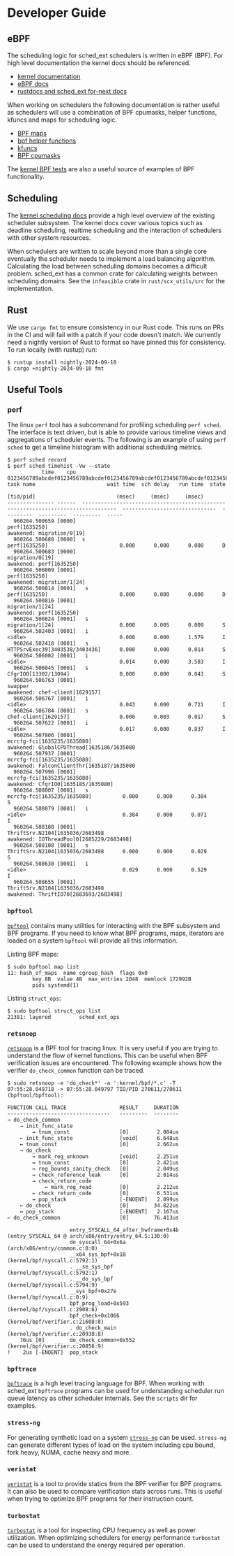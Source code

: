 # Developer Guide
## eBPF
The scheduling logic for sched_ext schedulers is written in eBPF (BPF). For
high level documentation the kernel docs should be referenced.

- [kernel documentation](https://docs.kernel.org/bpf/index.html)
- [eBPF docs](https://ebpf-docs.dylanreimerink.nl/)
- [rustdocs and sched_ext for-next docs](https://sched-ext.github.io/scx/)

When working on schedulers the following documentation is rather useful as
schedulers will use a combination of BPF cpumasks, helper functions, kfuncs and
maps for scheduling logic.

- [BPF maps](https://docs.kernel.org/bpf/maps.html)
- [bpf helper functions](https://man7.org/linux/man-pages/man7/bpf-helpers.7.html)
- [kfuncs](https://docs.kernel.org/bpf/kfuncs.html)
- [BPF cpumasks](https://docs.kernel.org/bpf/cpumasks.html)

The [kernel BPF tests](https://git.kernel.org/pub/scm/linux/kernel/git/torvalds/linux.git/tree/tools/testing/selftests/bpf)
are also a useful source of examples of BPF functionality.

## Scheduling
The [kernel scheduling docs](https://docs.kernel.org/scheduler/index.html)
provide a high level overview of the existing scheduler subsystem. The kernel
docs cover various topics such as deadline scheduling, realtime scheduling and
the interaction of schedulers with other system resources.

When schedulers are written to scale beyond more than a single core eventually
the scheduler needs to implement a load balancing algorithm. Calculating the
load between scheduling domains becomes a difficult problem. sched_ext has a
common crate for calculating weights between scheduling domains. See the
`infeasible` crate in `rust/scx_utils/src` for the implementation.

## Rust
We use `cargo fmt` to ensure consistency in our Rust code. This runs on PRs in
the CI and will fail with a patch if your code doesn't match. We currently need
a nightly version of Rust to format so have pinned this for consistency. To run
locally (with rustup) run:

    $ rustup install nightly-2024-09-10
    $ cargo +nightly-2024-09-10 fmt

## Useful Tools
### perf

The linux `perf` tool has a subcommand for profiling scheduling `perf sched`.
The interface is text driven, but is able to provide various timeline views and
aggregations of scheduler events. The following is an example of using `perf
sched` to get a timeline histogram with additional scheduling metrics.

```
$ perf sched record
$ perf sched timehist -Vw --state
           time    cpu  0123456789abcdef0123456789abcdef0123456789abcdef0123456789abcdef0123456789abcdef0  task name                       wait time  sch delay   run time  state
                                                                                                           [tid/pid]                          (msec)     (msec)     (msec)       
--------------- ------  ---------------------------------------------------------------------------------  ------------------------------  ---------  ---------  ---------  -----
  960264.500659 [0000]                                                                                     perf[1635250]                                                    awakened: migration/0[19]
  960264.500680 [0000]  s                                                                                  perf[1635250]                       0.000      0.000      0.000      D                                 
  960264.500683 [0000]                                                                                     migration/0[19]                                                  awakened: perf[1635250]
  960264.500809 [0001]                                                                                     perf[1635250]                                                    awakened: migration/1[24]
  960264.500814 [0001]   s                                                                                 perf[1635250]                       0.000      0.000      0.000      D                                 
  960264.500816 [0001]                                                                                     migration/1[24]                                                  awakened: perf[1635250]
  960264.500824 [0001]   s                                                                                 migration/1[24]                     0.000      0.005      0.009      S                                 
  960264.502403 [0001]   i                                                                                 <idle>                              0.000      0.000      1.579      I                                 
  960264.502418 [0001]   s                                                                                 HTTPSrvExec39[3403538/3403436]      0.000      0.000      0.014      S                                 
  960264.506002 [0001]   i                                                                                 <idle>                              0.014      0.000      3.583      I                                 
  960264.506045 [0001]   s                                                                                 CfgrIO0[13302/13094]                0.000      0.000      0.043      S                                 
  960264.506763 [0001]                                                                                     swapper                                                          awakened: chef-client[1629157]
  960264.506767 [0001]   i                                                                                 <idle>                              0.043      0.000      0.721      I                                 
  960264.506784 [0001]   s                                                                                 chef-client[1629157]                0.000      0.003      0.017      S                                 
  960264.507622 [0001]   i                                                                                 <idle>                              0.017      0.000      0.837      I                                 
  960264.507806 [0001]                                                                                     mcrcfg-fci[1635235/1635080]                                      awakened: GlobalCPUThread[1635186/1635080
  960264.507937 [0001]                                                                                     mcrcfg-fci[1635235/1635080]                                       awakened: FalconClientThr[1635187/1635080
  960264.507996 [0001]                                                                                     mcrcfg-fci[1635235/1635080]                                       awakened: CfgrIO0[1635185/1635080]
  960264.508007 [0001]   s                                                                                 mcrcfg-fci[1635235/1635080]          0.000      0.000      0.384      S                                  
  960264.508079 [0001]   i                                                                                 <idle>                               0.384      0.000      0.071      I                                  
  960264.508100 [0001]                                                                                     ThriftSrv.N2104[1635036/2683498                                   awakened: IOThreadPool0[2685229/2683498]
  960264.508108 [0001]   s                                                                                 ThriftSrv.N2104[1635036/2683498      0.000      0.000      0.029      S                                  
  960264.508638 [0001]   i                                                                                 <idle>                               0.029      0.000      0.529      I                                  
  960264.508655 [0001]                                                                                     ThriftSrv.N2104[1635036/2683498                                   awakened: ThriftIO70[2683693/2683498]

```

### `bpftool`
[`bpftool`](https://github.com/libbpf/bpftool) contains many utilities for
interacting with the BPF subsystem and BPF programs. If you need to know
what BPF programs, maps, iterators are loaded on a system `bpftool` will
provide all this information.

Listing BPF maps:
```
$ sudo bpftool map list
11: hash_of_maps  name cgroup_hash  flags 0x0
        key 8B  value 4B  max_entries 2048  memlock 172992B
        pids systemd(1)
```
Listing `struct_ops`:
```
$ sudo bpftool struct_ops list 
21381: layered         sched_ext_ops                   
```

### `retsnoop`
[`retsnoop`](https://github.com/anakryiko/retsnoop) is a BPF tool for tracing
linux. It is very useful if you are trying to understand the flow of kernel
functions. This can be useful when BPF verification issues are encountered. The
following example shows how the verifier `do_check_common` function can be
traced.

```
$ sudo retsnoop -e 'do_check*' -a ':kernel/bpf/*.c' -T
07:55:28.049718 -> 07:55:28.049797 TID/PID 270611/270611 (bpftool/bpftool):

FUNCTION CALL TRACE                 RESULT     DURATION
---------------------------------   ---------  --------
→ do_check_common                                      
    → init_func_state                                  
        ↔ tnum_const                [0]         2.084us
    ← init_func_state               [void]      6.648us
    ↔ tnum_const                    [0]         2.662us
    → do_check                                         
        ↔ mark_reg_unknown          [void]      2.251us
        ↔ tnum_const                [0]         2.421us
        ↔ reg_bounds_sanity_check   [0]         2.049us
        ↔ check_reference_leak      [0]         2.014us
        → check_return_code                            
            ↔ mark_reg_read         [0]         2.212us
        ← check_return_code         [0]         6.531us
        ↔ pop_stack                 [-ENOENT]   2.099us
    ← do_check                      [0]        34.822us
    ↔ pop_stack                     [-ENOENT]   2.167us
← do_check_common                   [0]        76.413us

                    entry_SYSCALL_64_after_hwframe+0x4b  (entry_SYSCALL_64 @ arch/x86/entry/entry_64.S:130:0)
                    do_syscall_64+0x6a                   (arch/x86/entry/common.c:0:0)                       
                    __x64_sys_bpf+0x18                   (kernel/bpf/syscall.c:5792:1)                       
                    . __se_sys_bpf                       (kernel/bpf/syscall.c:5792:1)                       
                    . __do_sys_bpf                       (kernel/bpf/syscall.c:5794:9)                       
                    __sys_bpf+0x27e                      (kernel/bpf/syscall.c:0:9)                          
                    bpf_prog_load+0x593                  (kernel/bpf/syscall.c:2908:6)                       
                    bpf_check+0x1066                     (kernel/bpf/verifier.c:21608:8)                     
                    . do_check_main                      (kernel/bpf/verifier.c:20938:8)                     
    76us [0]        do_check_common+0x552                (kernel/bpf/verifier.c:20856:9)                     
!    2us [-ENOENT]  pop_stack                                                                                
```

### `bpftrace`
[`bpftrace`](https://github.com/bpftrace/bpftrace) is a high level tracing
language for BPF. When working with sched_ext `bpftrace` programs can be used
for understanding scheduler run queue latency as other scheduler internals. See
the `scripts` dir for examples.

### `stress-ng`
For generating synthetic load on a system
[`stress-ng`](https://github.com/ColinIanKing/stress-ng) can be used.
`stress-ng` can generate different types of load on the system including cpu
bound, fork heavy, NUMA, cache heavy and more.

### `veristat`
[`veristat`](https://github.com/libbpf/veristat) is a tool to provide statics
from the BPF verifier for BPF programs. It can also be used to compare
verification stats across runs. This is useful when trying to optimize BPF
programs for their instruction count.

### `turbostat`
[`turbostat`](https://git.kernel.org/pub/scm/linux/kernel/git/torvalds/linux.git/tree/tools/power/x86/turbostat)
is a tool for inspecting CPU frequency as well as power utilization. When
optimizing schedulers for energy performance `turbostat` can be used to
understand the energy required per operation.
